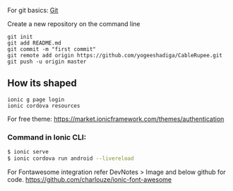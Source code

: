 For git basics: [Git](https://git-scm.com/book/en/v2/Getting-Started-About-Version-Control)

Create a new repository on the command line
```echo "# CableRupee" >> README.md
git init
git add README.md
git commit -m "first commit"
git remote add origin https://github.com/yogeeshadiga/CableRupee.git
git push -u origin master
```

## How its shaped

```commands used
ionic g page login
ionic cordova resources
```
For free theme:
https://market.ionicframework.com/themes/authentication


### Command in Ionic CLI:

```bash
$ ionic serve
$ ionic cordova run android --livereload
```

For Fontawesome integration refer DevNotes > Image and below github for code.
https://github.com/charlouze/ionic-font-awesome
